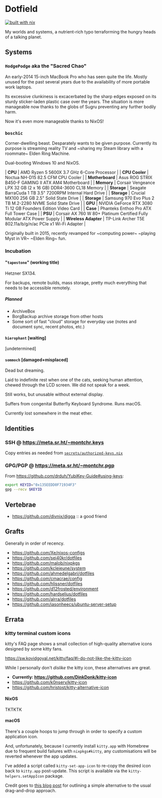 # Dotfield

[![built with nix](https://builtwithnix.org/badge.svg)](https://builtwithnix.org)

My worlds and systems, a nutrient-rich typo terraforming the hungry heads of a
talking planet.

## Systems

### `HodgePodge` aka the "Sacred Chao"

An early-2014 15-inch MacBook Pro who has seen quite the life. Mostly unused for
the past several years due to the availability of more portable work laptops.

Its excessive clunkiness is excacerbated by the sharp edges exposed on its sturdy
sticker-laden plastic case over the years. The situation is more manageable now
thanks to the globs of Sugru preventing any further bodily harm.

Now it's even more manageable thanks to NixOS!


### `boschic`

Corner-dwelling beast. Desparately wants to be given purpose. Currently its
purpose is streaming reality TV and ~sharing my Steam library with a
roommate~ Elden Ring Machine.

Dual-booting Windows 10 and NixOS.

| **CPU**              | AMD Ryzen 5 5600X 3.7 GHz 6-Core Processor                             |
| **CPU Cooler**       | Noctua NH-D15 82.5 CFM CPU Cooler                                      |
| **Motherboard**      | Asus ROG STRIX B450-F GAMING II ATX AM4 Motherboard                    |
| **Memory**           | Corsair Vengeance LPX 32 GB (2 x 16 GB) DDR4-3600 CL18 Memory          |
| **Storage**          | Seagate BarraCuda 1 TB 3.5" 7200RPM Internal Hard Drive                |
| **Storage**          | Crucial MX100 256 GB 2.5" Solid State Drive                            |
| **Storage**          | Samsung 970 Evo Plus 2 TB M.2-2280 NVME Solid State Drive              |
| **GPU**              | NVIDIA GeForce RTX 3080 Ti 12 GB Founders Edition Video Card           |
| **Case**             | Phanteks Enthoo Pro ATX Full Tower Case                                |
| **PSU**              | Corsair AX 760 W 80+ Platinum Certified Fully Modular ATX Power Supply |
| **Wireless Adapter** | TP-Link Archer T5E 802.11a/b/g/n/ac PCIe x1 Wi-Fi Adapter              |

Originally built in 2015, recently revamped for ~computing power~ ~playing Myst in VR~
~Elden Ring~ fun.


### Incubation

#### "`tapestone`" (working title)

Hetzner SX134.

For backups, remote builds, mass storage, pretty much everything that needs to
be accessible remotely.

##### Planned

- ArchiveBox
- BorgBackup archive storage from other hosts
- Some sort of fast "cloud" storage for everyday use (notes and document sync, recent photos, etc.)

#### `hierophant` [waiting]

[undetermined]


#### `sommoch` [damaged+misplaced]

Dead but dreaming.

Laid to indefinite rest when one of the cats, seeking human attention, chewed
through the LCD screen. We did not speak for a week.

Still works, but unusable without external display.

Suffers from congenital Butterfly Keyboard Syndrome. Runs macOS.

Currently lost somewhere in the meat ether.

## Identities

### SSH @ <https://meta.sr.ht/~montchr.keys>

Copy entries as needed from [`secrets/authorized-keys.nix`](./secrets/secrets.nix)

### GPG/PGP @ <https://meta.sr.ht/~montchr.pgp>

From https://github.com/drduh/YubiKey-Guide#using-keys:

```sh
export KEYID="0x135EEDD0F71934F3"
gpg --recv $KEYID
```


## Vertebrae

- https://github.com/divnix/digga :: a good friend

## Grafts

Generally in order of recency.

- https://github.com/Xe/nixos-configs
- https://github.com/sei40kr/dotfiles
- https://github.com/malob/nixpkgs
- https://github.com/kclejeune/system
- https://github.com/ahmedelgabri/dotfiles
- https://github.com/cmacrae/config
- https://github.com/hlissner/dotfiles
- https://github.com/d12frosted/environment
- https://github.com/hardselius/dotfiles
- https://github.com/alrra/dotfiles
- https://github.com/jasonheecs/ubuntu-server-setup

## Errata

### kitty terminal custom icons

kitty's FAQ page shows a small collection of high-quality alternative icons designed by some kitty fans.

<https://sw.kovidgoyal.net/kitty/faq/#i-do-not-like-the-kitty-icon>

While I personally don't _dislike_ the kitty icon, these alternatives are great.

- **Currently: <https://github.com/DinkDonk/kitty-icon>**
- <https://github.com/k0nserv/kitty-icon>
- <https://github.com/hristost/kitty-alternative-icon>

#### NixOS

TKTKTK

#### macOS

There's a couple hoops to jump through in order to specify a custom application icon.

And, unfortunately, because I currently install `kitty.app` with Homebrew due to
frequent build failures with `nixpkgs#kitty`, any customisations will be
reverted whenever the app updates.

I've added a script called `kitty-set-app-icon` to re-copy the desired icon back
to `kitty.app` post-update. This script is available via the
`kitty-helpers.setAppIcon` package.

Credit goes to [this blog post](https://www.sethvargo.com/replace-icons-osx/) for outlining a simple alternative to the usual drag-and-drop approach.
